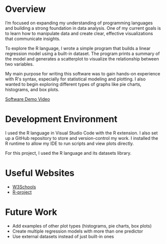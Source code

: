 # Overview

I’m focused on expanding my understanding of programming languages and building a strong foundation in data analysis. One of my current goals is to learn how to manipulate data and create clear, effective visualizations that communicate insights.

To explore the R language, I wrote a simple program that builds a linear regression model using a built-in dataset. The program prints a summary of the model and generates a scatterplot to visualize the relationship between two variables.

My main purpose for writing this software was to gain hands-on experience with R's syntax, especially for statistical modeling and plotting. I also wanted to begin exploring different types of graphs like pie charts, histograms, and box plots.

[Software Demo Video](https://youtu.be/K04lbo2mOYk)

# Development Environment

I used the R language in Visual Studio Code with the R extension. I also set up a GitHub repository to store and version-control my work. I installed the R runtime to allow my IDE to run scripts and view plots directly.

For this project, I used the R language and its datasets library.

# Useful Websites

- [W3Schools](https://www.w3schools.com/r/default.asp)
- [R-project](https://cran.r-project.org/doc/manuals/r-release/R-intro.pdf)

# Future Work

- Add examples of other plot types (histograms, pie charts, box plots)
- Create multiple regression models with more than one predictor
- Use external datasets instead of just built-in ones